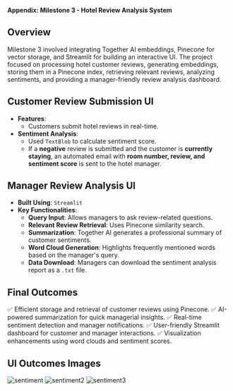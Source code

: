 **Appendix: Milestone 3 - Hotel Review Analysis System**

## **Overview**
Milestone 3 involved integrating Together AI embeddings, Pinecone for vector storage, and Streamlit for building an interactive UI. The project focused on processing hotel customer reviews, generating embeddings, storing them in a Pinecone index, retrieving relevant reviews, analyzing sentiments, and providing a manager-friendly review analysis dashboard.

## **Customer Review Submission UI**
- **Features**:
  - Customers submit hotel reviews in real-time.
- **Sentiment Analysis**:
    - Used `TextBlob` to calculate sentiment score.
    - If a **negative** review is submitted and the customer is **currently staying**, an automated email with **room number, review, and sentiment score** is sent to the hotel manager.
## **Manager Review Analysis UI**
- **Built Using**: `Streamlit`
- **Key Functionalities**:
  - **Query Input**: Allows managers to ask review-related questions.
  - **Relevant Review Retrieval**: Uses Pinecone similarity search.
  - **Summarization**: Together AI generates a professional summary of customer sentiments.
  - **Word Cloud Generation**: Highlights frequently mentioned words based on the manager's query.
  - **Data Download**: Managers can download the sentiment analysis report as a `.txt` file.

## **Final Outcomes**
✅ Efficient storage and retrieval of customer reviews using Pinecone.
✅ AI-powered summarization for quick managerial insights.
✅ Real-time sentiment detection and manager notifications.
✅ User-friendly Streamlit dashboard for customer and manager interactions.
✅ Visualization enhancements using word clouds and sentiment scores.

## **UI Outcomes Images**
![sentiment](https://github.com/user-attachments/assets/41919237-b58a-48b2-a754-e6f430ad10c4)
![sentiment2](https://github.com/user-attachments/assets/d80d7bd6-045b-46df-acc4-79db97e8e9dc)
![sentiment3](https://github.com/user-attachments/assets/76fb0c4e-4e0f-45b5-850f-bbd32782f1a8)




